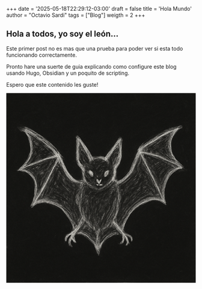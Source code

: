 +++
date = '2025-05-18T22:29:12-03:00'
draft = false
title = 'Hola Mundo'
author = "Octavio Sardi"
tags = ["Blog"]
weigth = 2 
+++

## Hola a todos, yo soy el león...

Este primer post no es mas que una prueba para poder ver si esta todo funcionando correctamente.

Pronto hare una suerte de guia explicando como configure este blog usando Hugo, Obsidian y un poquito de scripting.

Espero que este contenido les guste!

![Bat](images/hugo-pic.png#center)

